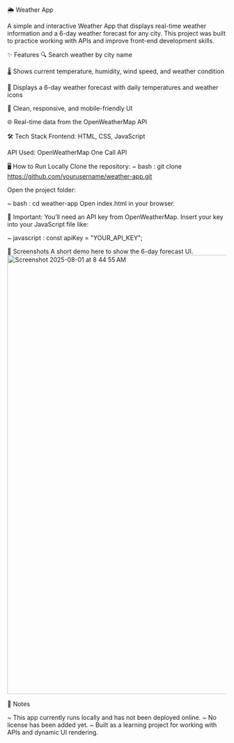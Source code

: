 🌦️ Weather App

A simple and interactive Weather App that displays real-time weather information and a 6-day weather forecast for any city. This project was built to practice working with APIs and improve front-end development skills.

✨ Features
🔍 Search weather by city name

🌡️ Shows current temperature, humidity, wind speed, and weather condition

📅 Displays a 6-day weather forecast with daily temperatures and weather icons

🎨 Clean, responsive, and mobile-friendly UI

🌐 Real-time data from the OpenWeatherMap API

🛠️ Tech Stack
Frontend: HTML, CSS, JavaScript

API Used: OpenWeatherMap One Call API

🖥️ How to Run Locally
Clone the repository:
 ~ bash : git clone https://github.com/yourusername/weather-app.git
 
Open the project folder:

 ~ bash : cd weather-app
Open index.html in your browser.

🔑 Important: You’ll need an API key from OpenWeatherMap.
Insert your key into your JavaScript file like:

 ~ javascript : const apiKey = "YOUR_API_KEY";
 
📸 Screenshots
 A short demo here to show the 6-day forecast UI.
 <img width="1666" height="1007" alt="Screenshot 2025-08-01 at 8 44 55 AM" src="https://github.com/user-attachments/assets/37bfe991-e823-46b8-8cab-fce57f421b50" />

📌 Notes

~ This app currently runs locally and has not been deployed online.
~ No license has been added yet.
~ Built as a learning project for working with APIs and dynamic UI rendering.
